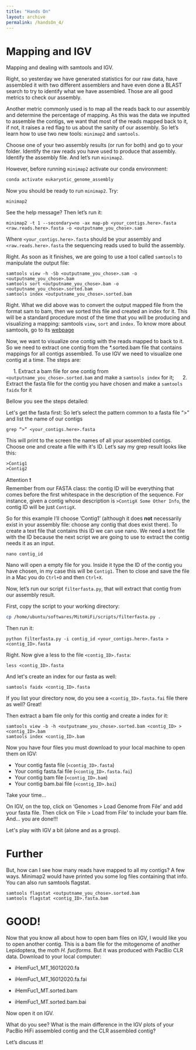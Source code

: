```yaml
---
title: "Hands On"
layout: archive
permalink: /handsOn_4/
---  
```


# Mapping and IGV

Mapping and dealing with samtools and IGV.

Right, so yesterday we have generated statistics for our raw data, have assembled it with two different assemblers and have even done a BLAST search to try to identify what we have assembled. Those are all good metrics to check our assembly. 

Another metric commonly used is to map all the reads back to our assembly and determine the percentage of mapping. As this was the data we inputted to assemble the contigs, we want that most of the reads mapped back to it, if not, it raises a red flag to us about the sanity of our assembly. So let’s learn how to use two new tools: `minimap2` and `samtools`.

Choose one of your two assembly results (or run for both) and go to your folder. Identify the raw reads you have used to produce that assembly. Identify the assembly file. And let’s run `minimap2`.

However, before running `minimap2` activate our conda environment:  

```bash
conda activate eukaryotic_genome_assembly
```

Now you should be ready to run `minimap2`. Try:

```console  
minimap2
```  

See the help message? Then let’s run it:

```console  
minimap2 -t 1 --secondary=no -ax map-pb <your_contigs.here>.fasta <raw.reads.here>.fasta -o <outputname_you_chose>.sam
```  

Where `<your_contigs.here>.fasta` should be your assembly and `<raw.reads.here>.fasta` the sequencing reads used to build the assembly. 

Right. As soon as it finishes, we are going to use a tool called `samtools` to manipulate the output file:

```console  
samtools view -h -Sb <outputname_you_chose>.sam -o <outputname_you_chose>.bam
samtools sort <outputname_you_chose>.bam -o <outputname_you_chose>.sorted.bam
samtools index <outputname_you_chose>.sorted.bam
``` 
Right. What we did above was to convert the output mapped file from the format sam to bam, then we sorted this file and created an index for it. This will be a standard procedure most of the time that you will be producing and visualizing a mapping: samtools `view`, `sort` and `index`.
To know more about samtools, go to its [webpage](https://samtools.github.io)

Now, we want to visualize one contig with the reads mapped to back to it. So we need to extract one contig from the \*.sorted.bam file that contains mappings for all contigs assembled. To use IGV we need to visualize one contig at a time. The steps are:

     1\. Extract a bam file for one contig from `<outputname_you_chose>.sorted.bam` and make a `samtools index` for it;
     2\. Extract the fasta file for the contig you have chosen and make a `samtools faidx` for it

Bellow you see the steps detailed:

Let's get the fasta first:
So let’s select the pattern common to a fasta file “>” and list the name of our contigs

```console  
grep “>” <your_contigs.here>.fasta 
```  

This will print to the screen the names of all your assembled contigs. Choose one and create a file with it's ID. Let’s say my grep result looks like this:

```
>Contig1
>Contig2
```

Attention :exclamation:  
Remember from our FASTA class: the contig ID will be everything that comes before the first whitespace in the description of the sequence. For instance, given a contig whose description is `>ContigX Some Other Info`, the contig ID will be just `ContigX`. 

So for this example I’ll choose ‘Contig1’ (although it does **not** necessarily exist in your assembly file: choose any contig that does exist there). To create a text file that contains this ID we can use nano. We need a text file with the ID because the next script we are going to use to extract the contig needs it as an input. 

```console  
nano contig_id
```  

Nano will open a empty file for you. Inside it type the ID of the contig you have chosen, in my case this will be `Contig1`. Then to close and save the file in a Mac you do `Ctrl+O` and then `Ctrl+X`. 

Now, let’s run our script `filterfasta.py`, that will extract that contig from our assembly result. 

First, copy the script to your working directory:  

```bash  
cp /home/ubuntu/softwares/MitoHiFi/scripts/filterfasta.py .
```

Then run it:

```console  
python filterfasta.py -i contig_id <your_contigs.here>.fasta > <contig_ID>.fasta
```  

Right. Now give a less to the file `<contig_ID>.fasta`:

```console  
less <contig_ID>.fasta
``` 
And let's create an index for our fasta as well:

```console  
samtools faidx <contig_ID>.fasta
``` 

If you list your directory now, do you see a `<contig_ID>.fasta.fai` file there as well? Great!

Then extract a bam file only for this contig and create a index for it:

```console  
samtools view -b -h <outputname_you_chose>.sorted.bam <contig_ID> > <contig_ID>.bam
samtools index <contig_ID>.bam
``` 

Now you have four files you must download to your local machine to open them on IGV:

* Your contig fasta file (`<contig_ID>.fasta`)
* Your contig fasta.fai file (`<contig_ID>.fasta.fai`)
* Your contig bam file (`<contig_ID>.bam`)
* Your contig bam.bai file (`<contig_ID>.bai`)

Take your time…

On IGV, on the top, click on ‘Genomes > Load Genome from File’ and add your fasta file. Then click on ‘File > Load from File’ to include your bam file. And… you are done!!! 

Let's play with IGV a bit (alone and as a group).

# Further

But, how can I see how many reads have mapped to all my contigs? 
A few ways.
Minimap2 would have printed you some log files containing that info.
You can also run samtools flagstat.

```console  
samtools flagstat <outputname_you_chose>.sorted.bam
samtools flagstat <contig_ID>.fasta.bam
``` 

# GOOD!


Now that you know all about how to open bam files on IGV, I would like you to open another contig. This is a bam file for the mitogenome of another Lepidoptera, the moth *H. fuciforms*. But it was produced with PacBio CLR data. Download to your local computer:

* iHemFuc1_MT_16012020.fa

* iHemFuc1_MT_16012020.fa.fai

* iHemFuc1_MT.sorted.bam

* iHemFuc1_MT.sorted.bam.bai

Now open it on IGV.

What do you see? What is the main difference in the IGV plots of your PacBio HiFi assembled contig and the CLR assembled contig?

Let’s discuss it!

